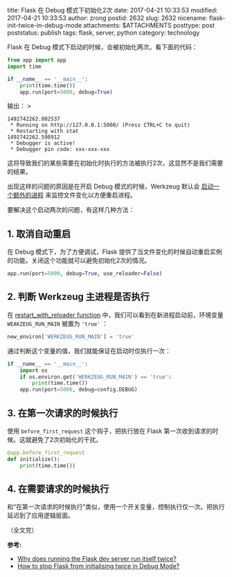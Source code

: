 title: Flask 在 Debug 模式下初始化2次
date: 2017-04-21 10:33:53
modified: 2017-04-21 10:33:53
author: zrong
postid: 2632
slug: 2632
nicename: flask-init-twice-in-debug-mode
attachments: $ATTACHMENTS
posttype: post
poststatus: publish
tags: flask, server, python
category: technology

Flask 在 Debug 模式下启动的时候，会被初始化两次。看下面的代码：

```python
from app import app
import time

if __name__ == '__main__':
    print(time.time())
    app.run(port=5000, debug=True)
```

输出： <!--more-->>

```
1492742262.002537
 * Running on http://127.0.0.1:5000/ (Press CTRL+C to quit)
 * Restarting with stat
1492742262.598912
 * Debugger is active!
 * Debugger pin code: xxx-xxx-xxx
```

这将导致我们的某些需要在初始化时执行的方法被执行2次，这显然不是我们需要的结果。

出现这样的问题的原因是在开启 Debug 模式的时候，Werkzeug 默认会 [启动一个额外的进程][1] 来监控文件变化以方便重启进程。

要解决这个启动两次的问题，有这样几种方法：

## 1. 取消自动重启

在 Debug 模式下，为了方便调试，Flask 提供了当文件变化的时候自动重启实例的功能。关闭这个功能就可以避免初始化2次的情况。

```python
app.run(port=5000, debug=True, use_reloader=False)
```

## 2. 判断 Werkzeug 主进程是否执行

在 [restart_with_reloader function][1] 中，我们可以看到在新进程启动前，环境变量 `WEAKZEUG_RUN_MAIN` 被置为 `'true'` ：

```python
new_environ['WERKZEUG_RUN_MAIN'] = 'true'
```

通过判断这个变量的值，我们就能保证在启动时仅执行一次：

```python
if __name__ == '__main__':
    import os
    if os.environ.get('WERKZEUG_RUN_MAIN') == 'true':
        print(time.time())
    app.run(port=5000, debug=config.DEBUG)
```

## 3. 在第一次请求的时候执行

使用 `before_first_request` 这个钩子，把执行放在 Flask 第一次收到请求的时候。这就避免了2次初始化的干扰。

```python
@app.before_first_request
def initialize():
    print(time.time())
```

## 4. 在需要请求的时候执行

和“在第一次请求的时候执行”类似，使用一个开关变量，控制执行仅一次。把执行延迟到了应用逻辑层面。

（全文完）

**参考:**

- [Why does running the Flask dev server run itself twice?][2]
- [How to stop Flask from initialising twice in Debug Mode?][3]

[1]: https://github.com/pallets/werkzeug/blob/0.12.1/werkzeug/_reloader.py#L105-L126
[2]: http://stackoverflow.com/a/25504196/1542345
[3]: http://stackoverflow.com/a/9476701/1542345
